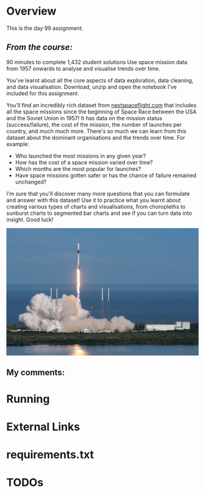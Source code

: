 # Overview

This is the day 99 assignment.

## _From the course:_
90 minutes to complete
1,432 student solutions
Use space mission data from 1957 onwards to analyse and visualise trends over time.

You've learnt about all the core aspects of data exploration, data cleaning, and data visualisation. Download, unzip and open the notebook I've included for this assignment.

You'll find an incredibly rich dataset from [nextspaceflight.com](nextspaceflight.com) that includes all the space missions since the beginning of Space Race between the USA and the Soviet Union in 1957! It has data on the mission status (success/failure), the cost of the mission, the number of launches per country, and much much more. There's so much we can learn from this dataset about the dominant organisations and the trends over time. For example:

- Who launched the most missions in any given year?
- How has the cost of a space mission varied over time?
- Which months are the most popular for launches?
- Have space missions gotten safer or has the chance of failure remained unchanged?

I'm sure that you'll discover many more questions that you can formulate and answer with this dataset! Use it to practice what you learnt about creating various types of charts and visualisations, from choropleths to sunburst charts to segmented bar charts and see if you can turn data into insight. Good luck!

![alt text](space-race.png)



## My comments:


# Running

# External Links

# requirements.txt


# TODOs
